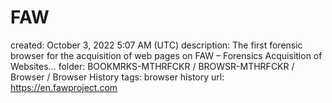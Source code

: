 # FAW

created: October 3, 2022 5:07 AM (UTC)
description: The first forensic browser for the acquisition of web pages on FAW – Forensics Acquisition of Websites…
folder: BOOKMRKS-MTHRFCKR / BROWSR-MTHRFCKR / Browser / Browser History
tags: browser history
url: https://en.fawproject.com